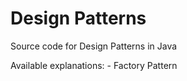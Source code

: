 Design Patterns
===============

Source code for Design Patterns in Java

Available explanations:
	- Factory Pattern
